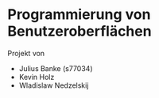# Programmierung von Benutzeroberflächen

Projekt von

- Julius Banke (s77034)
- Kevin Holz
- Wladislaw Nedzelskij